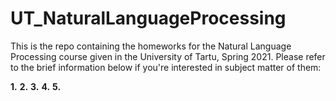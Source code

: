 # UT_NaturalLanguageProcessing

This is the repo containing the homeworks for the Natural Language Processing course given in the University of Tartu, Spring 2021. Please refer to the brief information below if you're interested in subject matter of them:

**1.**
**2.**
**3.**
**4.**
**5.**
